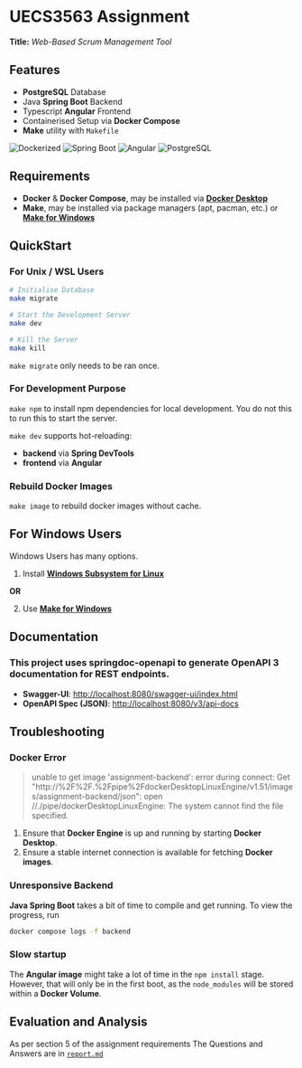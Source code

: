 # UECS3563 Assignment
**Title:** *Web-Based Scrum Management Tool*

## Features
* **PostgreSQL** Database
* Java **Spring Boot** Backend
* Typescript **Angular** Frontend
* Containerised Setup via **Docker Compose**
* **Make** utility with `Makefile`

![Dockerized](https://img.shields.io/badge/Containerized-Docker-blue)
![Spring Boot](https://img.shields.io/badge/Backend-SpringBoot-green)
![Angular](https://img.shields.io/badge/Frontend-Angular-red)
![PostgreSQL](https://img.shields.io/badge/Database-PostgreSQL-blue)

## Requirements
* **Docker** & **Docker Compose**, may be installed via [**Docker Desktop**](https://www.docker.com/products/docker-desktop/)
* **Make**, may be installed via package managers (apt, pacman, etc.) or [**Make for Windows**](https://gnuwin32.sourceforge.net/packages/make.htm)

## QuickStart
### For Unix / WSL Users
```sh
# Initialise Database
make migrate

# Start the Development Server
make dev

# Kill the Server
make kill
```
`make migrate` only needs to be ran once.

### For Development Purpose
`make npm` to install npm dependencies for local development.
You do not this to run this to start the server.

`make dev` supports hot-reloading:
* **backend** via **Spring DevTools**
* **frontend** via **Angular**

### Rebuild Docker Images
`make image` to rebuild docker images without cache.

## For Windows Users
Windows Users has many options.
1. Install [**Windows Subsystem for Linux**](https://learn.microsoft.com/en-us/windows/wsl/install)

**OR**

2. Use [**Make for Windows**](https://gnuwin32.sourceforge.net/packages/make.htm)

## Documentation
### This project uses springdoc-openapi to generate OpenAPI 3 documentation for REST endpoints.
* **Swagger-UI**: [http://localhost:8080/swagger-ui/index.html](http://localhost:8080/swagger-ui/index.html)
* **OpenAPI Spec (JSON)**: [http://localhost:8080/v3/api-docs](http://localhost:8080/v3/api-docs)

## Troubleshooting
### Docker Error
> unable to get image 'assignment-backend': error during connect: Get "http://%2F%2F.%2Fpipe%2FdockerDesktopLinuxEngine/v1.51/images/assignment-backend/json": open //./pipe/dockerDesktopLinuxEngine: The system cannot find the file specified.
1. Ensure that **Docker Engine** is up and running by starting **Docker Desktop**.
2. Ensure a stable internet connection is available for fetching **Docker images**.

### Unresponsive Backend
**Java Spring Boot** takes a bit of time to compile and get running. To view the progress, run
```sh
docker compose logs -f backend
```

### Slow startup
The **Angular image** might take a lot of time in the `npm install` stage.  
However, that will only be in the first boot, as the `node_modules` will be stored within a **Docker Volume**.

## Evaluation and Analysis
As per section 5 of the assignment requirements
The Questions and Answers are in [`report.md`](report.md)